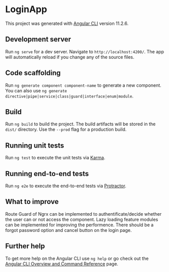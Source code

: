 # LoginApp

This project was generated with [Angular CLI](https://github.com/angular/angular-cli) version 11.2.6.

## Development server

Run `ng serve` for a dev server. Navigate to `http://localhost:4200/`. The app will automatically reload if you change any of the source files.

## Code scaffolding

Run `ng generate component component-name` to generate a new component. You can also use `ng generate directive|pipe|service|class|guard|interface|enum|module`.

## Build

Run `ng build` to build the project. The build artifacts will be stored in the `dist/` directory. Use the `--prod` flag for a production build.

## Running unit tests

Run `ng test` to execute the unit tests via [Karma](https://karma-runner.github.io).

## Running end-to-end tests

Run `ng e2e` to execute the end-to-end tests via [Protractor](http://www.protractortest.org/).

## What to improve

Route Guard of Ngrx can be implemented to authentificate/decide whether the user can or not access the component. Lazy loading feature modules can be implemented for improving the performence. There should be a forgot password option and cancel button on the login page. 

## Further help

To get more help on the Angular CLI use `ng help` or go check out the [Angular CLI Overview and Command Reference](https://angular.io/cli) page.
